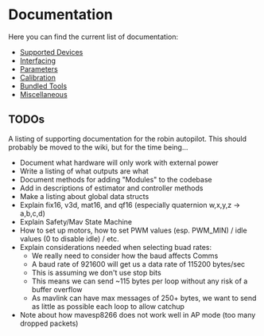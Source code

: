 # Documentation
Here you can find the current list of documentation:
- [Supported Devices](PINOUT.md)
- [Interfacing](INTERFACING.md)
- [Parameters](PARAMETERS.md)
- [Calibration](CALIBRATIONS.md)
- [Bundled Tools](TOOLS.md)
- [Miscellaneous](OTHER.md)

## TODOs
A listing of supporting documentation for the robin autopilot. This should probably be moved to the wiki, but for the time being...
 - Document what hardware will only work with external power
 - Write a listing of what outputs are what
 - Document methods for adding "Modules" to the codebase
 - Add in descriptions of estimator and controller methods
 - Make a listing about global data structs
 - Explain fix16, v3d, mat16, and qf16 (especially quaternion w,x,y,z -> a,b,c,d)
 - Explain Safety/Mav State Machine
 - How to set up motors, how to set PWM values (esp. PWM_MIN) / idle values (0 to disable idle) / etc.
 - Explain considerations needed when selecting buad rates:
   - We really need to consider how the baud affects Comms
   - A baud rate of 921600 will get us a data rate of 115200 bytes/sec
   - This is assuming we don't use stop bits
   - This means we can send ~115 bytes per loop without any risk of a buffer overflow
   - As mavlink can have max messages of 250+ bytes, we want to send as little as possible each loop to allow catchup
 - Note about how mavesp8266 does not work well in AP mode (too many dropped packets)
